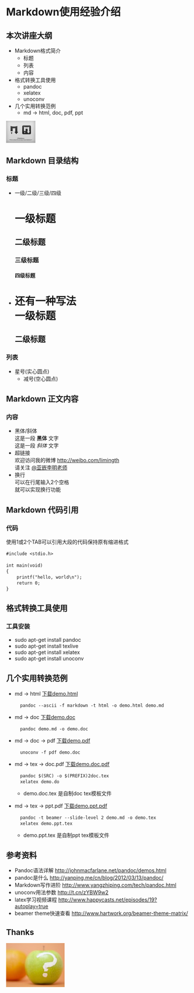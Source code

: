 # Markdown使用经验介绍  

## 本次讲座大纲
* Markdown格式简介
	- 标题
	- 列表
	- 内容
* 格式转换工具使用
	- pandoc
	- xelatex
	- unoconv
* 几个实用转换范例
	- md -> html, doc, pdf, ppt
	
![markdown logo](./figures/1.1.png)

## Markdown 目录结构
### 标题
* 一级/二级/三级/四级  
	# 一级标题  
	## 二级标题  
	### 三级标题  
	#### 四级标题  

* 还有一种写法  
	一级标题  
	=========  
	二级标题  
	---------  

### 列表
* 星号(实心圆点)
	- 减号(空心圆点)

## Markdown 正文内容
### 内容
* 黑体/斜体  
	这是一段 **黑体** 文字  
	这是一段 _斜体_ 文字
* 超链接  
	欢迎访问我的微博 <http://weibo.com/limingth>  
	请关注 [@亚嵌李明老师](http://weibo.com/limingth)
* 换行  
	可以在行尾输入2个空格  
	就可以实现换行功能

## Markdown 代码引用
### 代码
使用1或2个TAB可以引用大段的代码保持原有缩进格式 

	#include <stdio.h>

	int main(void)
	{
		printf("hello, world\n");
		return 0;
	}


## 格式转换工具使用
### 工具安装
* sudo apt-get install pandoc
* sudo apt-get install texlive
* sudo apt-get install xelatex
* sudo apt-get install unoconv

## 几个实用转换范例
* md -> html [下载demo.html](https://github.com/limingth/share/tree/master/markdown-demo/demo.html)

		pandoc --ascii -f markdown -t html -o demo.html demo.md  

* md -> doc  [下载demo.doc](https://github.com/limingth/share/tree/master/markdown-demo/demo.doc)

		pandoc demo.md -o demo.doc

* md -> doc -> pdf  [下载demo.pdf](https://github.com/limingth/share/tree/master/markdown-demo/demo.pdf)  

		unoconv -f pdf demo.doc 
	
* md -> tex -> doc.pdf  [下载demo.doc.pdf](https://github.com/limingth/share/tree/master/markdown-demo/demo.doc.pdf)  

		pandoc $(SRC) -o $(PREFIX)2doc.tex
		xelatex demo.do

	- demo.doc.tex 是自制doc tex模板文件
	
* md -> tex -> ppt.pdf  [下载demo.ppt.pdf](https://github.com/limingth/share/tree/master/markdown-demo/demo.ppt.pdf)  

		pandoc -t beamer --slide-level 2 demo.md -o demo.tex
		xelatex demo.ppt.tex
		
	- demo.ppt.tex 是自制ppt tex模板文件
	
## 参考资料
* Pandoc语法详解 <http://johnmacfarlane.net/pandoc/demos.html>
* pandoc是什么 <http://yanping.me/cn/blog/2012/03/13/pandoc/>
* Markdown写作进阶 <http://www.yangzhiping.com/tech/pandoc.html>
* unoconv用法参数 <http://t.cn/zYBW9w2>
* latex学习视频课程 <http://www.happycasts.net/episodes/19?autoplay=true>
* beamer theme快速查看 <http://www.hartwork.org/beamer-theme-matrix/>

## Thanks
![Questions](./figures/1.2.jpg)

